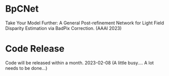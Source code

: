 # BpCNet
Take Your Model Further: A General Post-refinement Network for Light Field Disparity Estimation via BadPix Correction. (AAAI 2023)

# Code Release
Code will be released within a month.   2023-02-08
(A little busy.... A lot needs to be done...)



